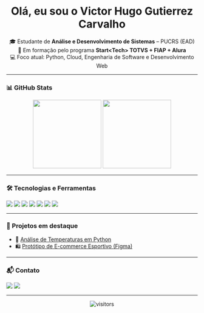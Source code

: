 <h1 align="center">Olá, eu sou o Victor Hugo Gutierrez Carvalho</h1>

<p align="center">
🎓 Estudante de <strong>Análise e Desenvolvimento de Sistemas</strong> – PUCRS (EAD)<br>
🚀 Em formação pelo programa <strong>Start&lt;Tech&gt; TOTVS + FIAP + Alura</strong><br>
💻 Foco atual: Python, Cloud, Engenharia de Software e Desenvolvimento Web
</p>

---

### 📊 GitHub Stats

<p align="center">
  <img height="180em" src="https://github-readme-stats.vercel.app/api?username=victorgute&show_icons=true&theme=radical&count_private=true"/>
  <img height="180em" src="https://github-readme-stats.vercel.app/api/top-langs/?username=victorgute&layout=compact&langs_count=7&theme=radical"/>
</p>

---

### 🛠️ Tecnologias e Ferramentas

<p>
  <img src="https://img.shields.io/badge/Python-3776AB?style=for-the-badge&logo=python&logoColor=white"/>
  <img src="https://img.shields.io/badge/HTML5-E44D26?style=for-the-badge&logo=html5&logoColor=white"/>
  <img src="https://img.shields.io/badge/CSS3-1572B6?style=for-the-badge&logo=css3&logoColor=white"/>
  <img src="https://img.shields.io/badge/JavaScript-F7DF1E?style=for-the-badge&logo=javascript&logoColor=black"/>
  <img src="https://img.shields.io/badge/Git-F05032?style=for-the-badge&logo=git&logoColor=white"/>
  <img src="https://img.shields.io/badge/GitHub-181717?style=for-the-badge&logo=github&logoColor=white"/>
  <img src="https://img.shields.io/badge/Google%20Cloud-4285F4?style=for-the-badge&logo=googlecloud&logoColor=white"/>
</p>

---

### 📌 Projetos em destaque

- 🎯 [Análise de Temperaturas em Python](https://github.com/victorgute/Aulas-de-Python_Faculdade)
- 🛍️ [Protótipo de E-commerce Esportivo (Figma)](https://www.figma.com/file/LYUQXL5b3yeYIOn7QqsmZo/Prot%C3%B3tipos---E-commerce-Esportivo-PUCRS)

---

### 📬 Contato

<p>
  <a href="mailto:victorgute@gmail.com"><img src="https://img.shields.io/badge/E--mail-D14836?style=for-the-badge&logo=gmail&logoColor=white"/></a>
  <a href="https://www.linkedin.com/in/seu-link"><img src="https://img.shields.io/badge/LinkedIn-0077B5?style=for-the-badge&logo=linkedin&logoColor=white"/></a>
</p>

---

<p align="center">
  <img src="https://komarev.com/ghpvc/?username=victorgute&style=for-the-badge" alt="visitors"/>
</p>
